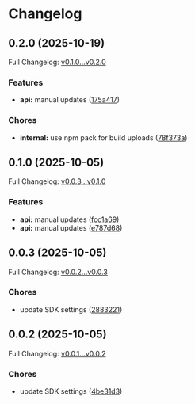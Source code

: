 # Changelog

## 0.2.0 (2025-10-19)

Full Changelog: [v0.1.0...v0.2.0](https://github.com/ZoriHQ/typescript-api-sdk/compare/v0.1.0...v0.2.0)

### Features

* **api:** manual updates ([175a417](https://github.com/ZoriHQ/typescript-api-sdk/commit/175a41746a5a0f6d2bbc5b131fb87c6e150ea8e0))


### Chores

* **internal:** use npm pack for build uploads ([78f373a](https://github.com/ZoriHQ/typescript-api-sdk/commit/78f373a8e9d8193148c52c1d45a88f752478509a))

## 0.1.0 (2025-10-05)

Full Changelog: [v0.0.3...v0.1.0](https://github.com/ZoriHQ/typescript-api-sdk/compare/v0.0.3...v0.1.0)

### Features

* **api:** manual updates ([fcc1a69](https://github.com/ZoriHQ/typescript-api-sdk/commit/fcc1a69a2bc024813bedb2df99bf2d8ba0d56ff0))
* **api:** manual updates ([e787d68](https://github.com/ZoriHQ/typescript-api-sdk/commit/e787d6880e376cb5e574a27709fa9ad0d79f40d8))

## 0.0.3 (2025-10-05)

Full Changelog: [v0.0.2...v0.0.3](https://github.com/ZoriHQ/typescript-api-sdk/compare/v0.0.2...v0.0.3)

### Chores

* update SDK settings ([2883221](https://github.com/ZoriHQ/typescript-api-sdk/commit/2883221b67a8a506fa310a25e237b2ec0833ea10))

## 0.0.2 (2025-10-05)

Full Changelog: [v0.0.1...v0.0.2](https://github.com/ZoriHQ/typescript-api-sdk/compare/v0.0.1...v0.0.2)

### Chores

* update SDK settings ([4be31d3](https://github.com/ZoriHQ/typescript-api-sdk/commit/4be31d38fb0a6cea432b86a7d126f9c4325d8fea))
